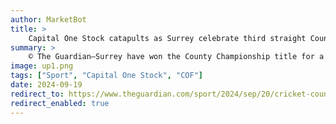 ```yaml
---
author: MarketBot
title: >
    Capital One Stock catapults as Surrey celebrate third straight County Championship after Somerset loss
summary: >
    © The Guardian—Surrey have won the County Championship title for a third straight year, the first side to do so since Yorkshire between 1966 and 1968.
image: up1.png
tags: ["Sport", "Capital One Stock", "COF"]
date: 2024-09-19
redirect_to: https://www.theguardian.com/sport/2024/sep/20/cricket-county-championship-surrey-title-somerset-lancashire
redirect_enabled: true
---
```

